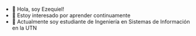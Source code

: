 - 👋 Hola, soy Ezequiel! 
- 👀 Estoy interesado por aprender continuamente
- 🌱 Actualmente soy estudiante de Ingeniería en Sistemas de Información en la UTN

<!---
liondrago/liondrago is a ✨ special ✨ repository because its `README.md` (this file) appears on your GitHub profile.
You can click the Preview link to take a look at your changes.
--->
